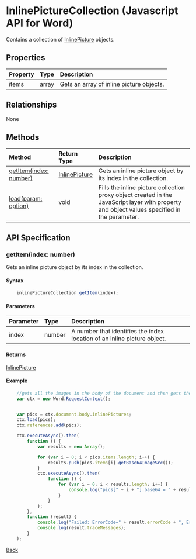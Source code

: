 # InlinePictureCollection (Javascript API for Word)

Contains a collection of [InlinePicture](inlinePicture.md) objects. 


## Properties

| Property         | Type    |Description|
|:-----------------|:--------|:----------|
|items|  array | Gets an array of inline picture objects. |


## Relationships
None  

## Methods

| Method     | Return Type    |Description|
|:-----------------|:--------|:----------|
|[getItem(index: number)](#getitemindex-number)| [InlinePicture](inlinePicture.md)   | Gets an inline picture object by its index in the collection. |
|[load(param: option)](#loadparam-option)|void|Fills the inline picture collection proxy object created in the JavaScript layer with property and object values specified in the parameter.|

## API Specification

### getItem(index: number)

Gets an inline picture object by its index in the collection.

#### Syntax
```js
    inlinePictureCollection.getItem(index);
```
#### Parameters

| Parameter       | Type    |Description|
|:---------------|:--------|:----------|
|index|number|  A number that identifies the index location of an inline picture object.  |

#### Returns

[InlinePicture](inlinePicture.md)

#### Example

```js
    //gets all the images in the body of the document and then gets the base64 for each.
    var ctx = new Word.RequestContext();


    var pics = ctx.document.body.inlinePictures;
    ctx.load(pics);
    ctx.references.add(pics);

    ctx.executeAsync().then(
        function () {
            var results = new Array();

            for (var i = 0; i < pics.items.length; i++) {
                results.push(pics.items[i].getBase64ImageSrc());
            }
            ctx.executeAsync().then(
                function () {
                    for (var i = 0; i < results.length; i++) {
                        console.log("pics[" + i + "].base64 = " + results[i].value);
                    }
                }
            );
        },
        function (result) {
            console.log("Failed: ErrorCode=" + result.errorCode + ", ErrorMessage=" + result.errorMessage);
            console.log(result.traceMessages);
        }
    );

```
[Back](#methods)